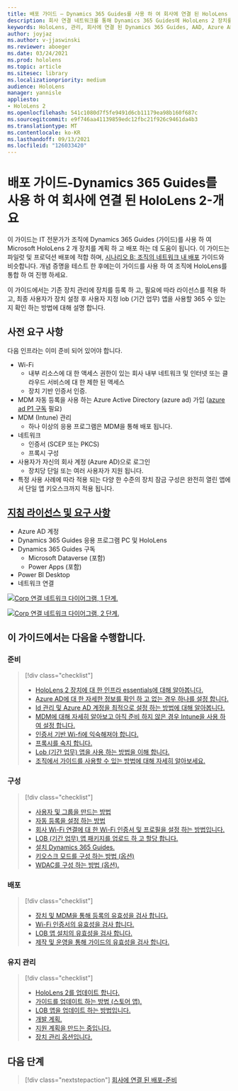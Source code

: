 ```yaml
---
title: 배포 가이드 – Dynamics 365 Guides를 사용 하 여 회사에 연결 된 HoloLens 2-개요
description: 회사 연결 네트워크를 통해 Dynamics 365 Guides에 HoloLens 2 장치를 등록 하는 방법을 알아봅니다.
keywords: HoloLens, 관리, 회사에 연결 된 Dynamics 365 Guides, AAD, Azure AD, MDM, 모바일 장치 관리
author: joyjaz
ms.author: v-jjaswinski
ms.reviewer: aboeger
ms.date: 03/24/2021
ms.prod: hololens
ms.topic: article
ms.sitesec: library
ms.localizationpriority: medium
audience: HoloLens
manager: yannisle
appliesto:
- HoloLens 2
ms.openlocfilehash: 541c1080d7f5fe9491d6cb11179ea98b160f687c
ms.sourcegitcommit: e9f746aa41139859edc12fbc21f926c9461da4b3
ms.translationtype: MT
ms.contentlocale: ko-KR
ms.lasthandoff: 09/13/2021
ms.locfileid: "126033420"
---
```

# <a name="deployment-guide---corporate-connected-hololens-2-with-dynamics-365-guides---overview"></a>배포 가이드-Dynamics 365 Guides를 사용 하 여 회사에 연결 된 HoloLens 2-개요

이 가이드는 IT 전문가가 조직에 Dynamics 365 Guides (가이드)를 사용 하 여 Microsoft HoloLens 2 개 장치를 계획 하 고 배포 하는 데 도움이 됩니다. 이 가이드는 파일럿 및 프로덕션 배포에 적합 하며, [시나리오 B: 조직의 네트워크 내 배포](/hololens/common-scenarios#scenario-b-deploy-inside-your-organizations-network) 가이드와 비슷합니다. 개념 증명을 테스트 한 후에는이 가이드를 사용 하 여 조직에 HoloLens를 통합 하 여 진행 하세요.

이 가이드에서는 기존 장치 관리에 장치를 등록 하 고, 필요에 따라 라이선스를 적용 하 고, 최종 사용자가 장치 설정 후 사용자 지정 lob (기간 업무) 앱을 사용할 365 수 있는지 확인 하는 방법에 대해 설명 합니다. 

## <a name="prerequisites"></a>사전 요구 사항

다음 인프라는 이미 준비 되어 있어야 합니다.
- Wi-Fi
    - 내부 리소스에 대 한 액세스 권한이 있는 회사 내부 네트워크 및 인터넷 또는 클라우드 서비스에 대 한 제한 된 액세스
    - 장치 기반 인증서 인증.
- MDM 자동 등록을 사용 하는 Azure Active Directory (azure ad) 가입 ([azure ad P1 구독](/azure/active-directory/fundamentals/active-directory-whatis) 필요)
- MDM (Intune) 관리
    - 하나 이상의 응용 프로그램은 MDM을 통해 배포 됩니다.
- 네트워크 
    - 인증서 (SCEP 또는 PKCS)
    - 프록시 구성
- 사용자가 자신의 회사 계정 (Azure AD)으로 로그인
    - 장치당 단일 또는 여러 사용자가 지원 됩니다.
- 특정 사용 사례에 따라 적용 되는 다양 한 수준의 장치 잠금 구성은 완전히 열린 앱에서 단일 앱 키오스크까지 적용 됩니다.

## <a name="guides-licensing-and-requirements"></a>[지침 라이선스 및 요구 사항](/dynamics365/mixed-reality/guides/requirements#licensing-and-product-requirements)

- Azure AD 계정
- Dynamics 365 Guides 응용 프로그램 PC 및 HoloLens
- Dynamics 365 Guides 구독
    - Microsoft Dataverse (포함)
    - Power Apps (포함)
- Power BI Desktop
- 네트워크 연결

[![Corp 연결 네트워크 다이어그램, 1 단계. ](./images/deployment-guides-revised-scenario-b-01-1.png)](./images/deployment-guides-revised-scenario-b-01-1.png#lightbox)

[![Corp 연결 네트워크 다이어그램, 2 단계. ](./images/deployment-guides-revised-scenario-b-02-1.png)](./images/deployment-guides-revised-scenario-b-02-1.png#lightbox)

## <a name="in-this-guide-you-will"></a>이 가이드에서는 다음을 수행합니다.
### <a name="prepare"></a>준비
> [!div class="checklist"]
>- [HoloLens 2 장치에 대 한 인프라 essentials에 대해 알아봅니다.](hololens2-corp-connected-prepare.md#infrastructure-essentials)
>- [Azure AD에 대 한 자세한 정보를 확인 하 고 없는 경우 하나를 설정 합니다.](hololens2-corp-connected-prepare.md#azure-active-directory)
>- [Id 관리 및 Azure AD 계정을 최적으로 설정 하는 방법에 대해 알아봅니다.](hololens2-corp-connected-prepare.md#identity-management)
>- [MDM에 대해 자세히 알아보고 아직 준비 하지 않은 경우 Intune을 사용 하 여 설정 합니다.](hololens2-corp-connected-prepare.md#mobile-device-management)
>- [인증서 기반 Wi-fi에 익숙해져야 합니다.](hololens2-corp-connected-prepare.md#certificates)
>- [프록시를 숙지 합니다.](hololens2-corp-connected-prepare.md#proxy)
>- [Lob (기간 업무) 앱을 사용 하는 방법을 이해 합니다.](hololens2-corp-connected-prepare.md#line-of-business-apps)
>- [조직에서 가이드를 사용할 수 있는 방법에 대해 자세히 알아보세요.](hololens2-corp-connected-prepare.md#guides-playbook)
### <a name="configure"></a>구성
> [!div class="checklist"]
>- [사용자 및 그룹을 만드는 방법](hololens2-corp-connected-configure.md#azure-users-and-groups)
>- [자동 등록을 설정 하는 방법](hololens2-corp-connected-configure.md#auto-enrollment-on-hololens-2)
>- [회사 Wi-Fi 연결에 대 한 Wi-Fi 인증서 및 프로필을 설정 하는 방법입니다.](hololens2-corp-connected-configure.md#corporate-wi-fi-connectivity)
>- [LOB (기간 업무) 앱 패키지를 업로드 하 고 할당 합니다.](hololens2-corp-connected-configure.md#app-deployment)
>- [설치 Dynamics 365 Guides.](hololens2-corp-connected-configure.md#setup-guides-application-licenses-dataverse-and-authoring)
>- [키오스크 모드를 구성 하는 방법 (옵션)](hololens2-corp-connected-configure.md#optional-kiosk-mode)
>- [WDAC를 구성 하는 방법 (옵션).](hololens2-corp-connected-configure.md#optional-wdac)
### <a name="deploy"></a>배포
> [!div class="checklist"]
>-  [장치 및 MDM을 통해 등록의 유효성을 검사 합니다.](hololens2-corp-connected-deploy.md#enrollment-validation)
>-  [Wi-Fi 인증서의 유효성을 검사 합니다.](hololens2-corp-connected-deploy.md#wi-fi-certificate-validation)
>-  [LOB 앱 설치의 유효성을 검사 합니다.](hololens2-corp-connected-deploy.md#validate-lob-app-install)
>-  [제작 및 운영을 통해 가이드의 유효성을 검사 합니다.](hololens2-corp-connected-deploy.md#validate-dynamics-365-guides)
### <a name="maintain"></a>유지 관리
> [!div class="checklist"]
>- [HoloLens 2를 업데이트 합니다.](hololens2-corp-connected-maintain.md#update-hololens)
>- [가이드를 업데이트 하는 방법 (스토어 앱).](hololens2-corp-connected-maintain.md#how-to-update-dynamics-365-guides-and-other-store-apps)
>- [LOB 앱을 업데이트 하는 방법입니다.](hololens2-corp-connected-maintain.md#how-to-update-lob-apps) 
>- [개발 계획.](hololens2-corp-connected-maintain.md#development-plan) 
>- [지원 계획을 만드는 중입니다.](hololens2-corp-connected-maintain.md#support-plan)
>- [장치 관리 옵션입니다.](hololens2-corp-connected-maintain.md#device-management)

## <a name="next-step"></a>다음 단계 
> [!div class="nextstepaction"]
> [회사에 연결 된 배포-준비](hololens2-corp-connected-prepare.md)

